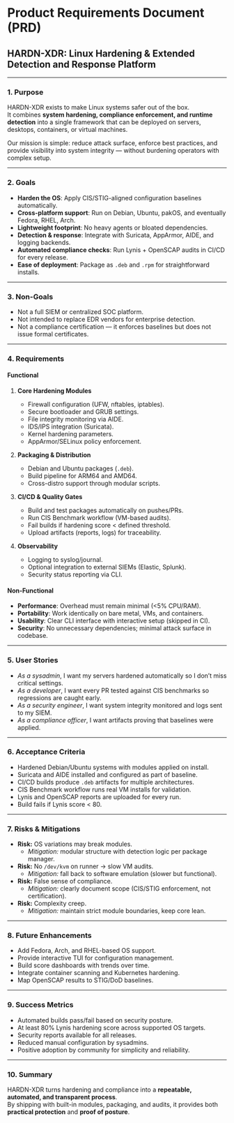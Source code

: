 # Product Requirements Document (PRD)
## HARDN-XDR: Linux Hardening & Extended Detection and Response Platform

---

### 1. Purpose
HARDN-XDR exists to make Linux systems safer out of the box.  
It combines **system hardening, compliance enforcement, and runtime detection** into a single framework that can be deployed on servers, desktops, containers, or virtual machines.

Our mission is simple: reduce attack surface, enforce best practices, and provide visibility into system integrity — without burdening operators with complex setup.

---

### 2. Goals
- **Harden the OS**: Apply CIS/STIG-aligned configuration baselines automatically.  
- **Cross-platform support**: Run on Debian, Ubuntu, pakOS, and eventually Fedora, RHEL, Arch.  
- **Lightweight footprint**: No heavy agents or bloated dependencies.  
- **Detection & response**: Integrate with Suricata, AppArmor, AIDE, and logging backends.  
- **Automated compliance checks**: Run Lynis + OpenSCAP audits in CI/CD for every release.  
- **Ease of deployment**: Package as `.deb` and `.rpm` for straightforward installs.  

---

### 3. Non-Goals
- Not a full SIEM or centralized SOC platform.  
- Not intended to replace EDR vendors for enterprise detection.  
- Not a compliance certification — it enforces baselines but does not issue formal certificates.  

---

### 4. Requirements

#### Functional
1. **Core Hardening Modules**
   - Firewall configuration (UFW, nftables, iptables).  
   - Secure bootloader and GRUB settings.  
   - File integrity monitoring via AIDE.  
   - IDS/IPS integration (Suricata).  
   - Kernel hardening parameters.  
   - AppArmor/SELinux policy enforcement.  

2. **Packaging & Distribution**
   - Debian and Ubuntu packages (`.deb`).  
   - Build pipeline for ARM64 and AMD64.  
   - Cross-distro support through modular scripts.  

3. **CI/CD & Quality Gates**
   - Build and test packages automatically on pushes/PRs.  
   - Run CIS Benchmark workflow (VM-based audits).  
   - Fail builds if hardening score < defined threshold.  
   - Upload artifacts (reports, logs) for traceability.  

4. **Observability**
   - Logging to syslog/journal.  
   - Optional integration to external SIEMs (Elastic, Splunk).  
   - Security status reporting via CLI.  

#### Non-Functional
- **Performance**: Overhead must remain minimal (<5% CPU/RAM).  
- **Portability**: Work identically on bare metal, VMs, and containers.  
- **Usability**: Clear CLI interface with interactive setup (skipped in CI).  
- **Security**: No unnecessary dependencies; minimal attack surface in codebase.  

---

### 5. User Stories
- *As a sysadmin*, I want my servers hardened automatically so I don’t miss critical settings.  
- *As a developer*, I want every PR tested against CIS benchmarks so regressions are caught early.  
- *As a security engineer*, I want system integrity monitored and logs sent to my SIEM.  
- *As a compliance officer*, I want artifacts proving that baselines were applied.  

---

### 6. Acceptance Criteria
- Hardened Debian/Ubuntu systems with modules applied on install.  
- Suricata and AIDE installed and configured as part of baseline.  
- CI/CD builds produce `.deb` artifacts for multiple architectures.  
- CIS Benchmark workflow runs real VM installs for validation.  
- Lynis and OpenSCAP reports are uploaded for every run.  
- Build fails if Lynis score < 80.  

---

### 7. Risks & Mitigations
- **Risk:** OS variations may break modules.  
  - *Mitigation:* modular structure with detection logic per package manager.  
- **Risk:** No `/dev/kvm` on runner → slow VM audits.  
  - *Mitigation:* fall back to software emulation (slower but functional).  
- **Risk:** False sense of compliance.  
  - *Mitigation:* clearly document scope (CIS/STIG enforcement, not certification).  
- **Risk:** Complexity creep.  
  - *Mitigation:* maintain strict module boundaries, keep core lean.  

---

### 8. Future Enhancements
- Add Fedora, Arch, and RHEL-based OS support.  
- Provide interactive TUI for configuration management.  
- Build score dashboards with trends over time.  
- Integrate container scanning and Kubernetes hardening.  
- Map OpenSCAP results to STIG/DoD baselines.  

---

### 9. Success Metrics
- Automated builds pass/fail based on security posture.  
- At least 80% Lynis hardening score across supported OS targets.  
- Security reports available for all releases.  
- Reduced manual configuration by sysadmins.  
- Positive adoption by community for simplicity and reliability.  

---

### 10. Summary
HARDN-XDR turns hardening and compliance into a **repeatable, automated, and transparent process**.  
By shipping with built-in modules, packaging, and audits, it provides both **practical protection** and **proof of posture**.  
